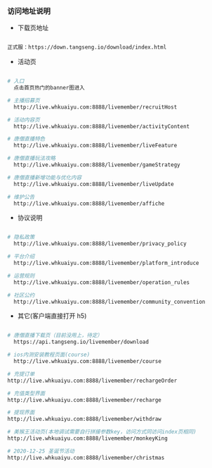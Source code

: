 <!--
 * @Author: wangshengxian
 * @Date: 2020-12-29 12:56:27
 * @LastEditors: wangshengxian
 * @LastEditTime: 2021-01-13 19:42:45
 * @Desc: h5 - 部分界面说明
-->

### 访问地址说明

- 下载页地址

```bash

正式服：https://down.tangseng.io/download/index.html

```

- 活动页

```bash

# 入口
  点击首页热门的banner图进入

# 主播招募页
  http://live.whkuaiyu.com:8888/livemember/recruitHost

# 活动内容页
  http://live.whkuaiyu.com:8888/livemember/activityContent

# 唐僧直播特色
  http://live.whkuaiyu.com:8888/livemember/liveFeature

# 唐僧直播玩法攻略
  http://live.whkuaiyu.com:8888/livemember/gameStrategy

# 唐僧直播新增功能与优化内容
  http://live.whkuaiyu.com:8888/livemember/liveUpdate

# 维护公告
  http://live.whkuaiyu.com:8888/livemember/affiche

```

- 协议说明

```bash

# 隐私政策
  http://live.whkuaiyu.com:8888/livemember/privacy_policy

# 平台介绍
  http://live.whkuaiyu.com:8888/livemember/platform_introduce

# 运营规则
  http://live.whkuaiyu.com:8888/livemember/operation_rules

# 社区公约
  http://live.whkuaiyu.com:8888/livemember/community_convention


```

- 其它(客户端直接打开 h5)

```bash

# 唐僧直播下载页（目前没用上，待定）
  https://api.tangseng.io/livemember/download

# ios内测安装教程页面(course)
  http://live.whkuaiyu.com:8888/livemember/course

# 充提订单
http://live.whkuaiyu.com:8888/livemember/rechargeOrder

# 充值类型界面
http://live.whkuaiyu.com:8888/livemember/recharge

# 提现界面
http://live.whkuaiyu.com:8888/livemember/withdraw

# 美猴王活动页(本地调试需要自行拼接参数key，访问方式同访问index页相同)
http://live.whkuaiyu.com:8888/livemember/monkeyKing

# 2020-12-25 圣诞节活动
http://live.whkuaiyu.com:8888/livemember/christmas

```
